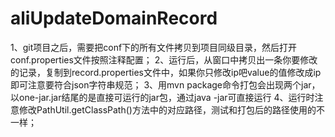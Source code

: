 # aliUpdateDomainRecord
1、git项目之后，需要把conf下的所有文件拷贝到项目同级目录，然后打开conf.properties文件按照注释配置；
2、运行后，从窗口中拷贝出一条你要修改的记录，复制到record.properties文件中，如果你只修改ip吧value的值修改成ip即可注意要符合json字符串规范；
3、用mvn package命令打包会出现两个jar，以one-jar.jar结尾的是直接可运行的jar包，通过java -jar可直接运行
4、运行时注意修改PathUtil.getClassPath()方法中的对应路径，测试和打包后的路径使用的不一样；